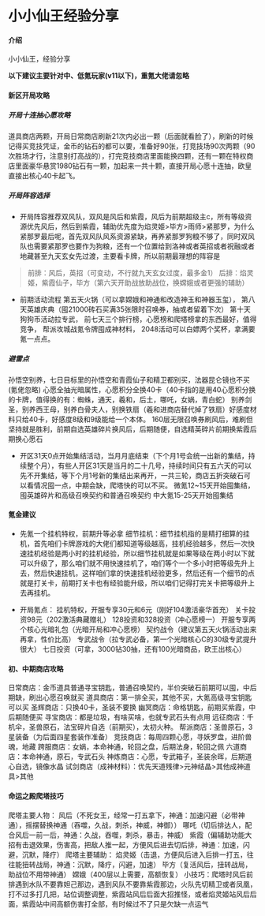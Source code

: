 # 小小仙王经验分享

#### 介绍
小小仙王，经验分享


**以下建议主要针对中、低氪玩家(v11以下)，重氪大佬请忽略**

#### 新区开局攻略

##### 开局十连抽心愿攻略
道具商店两颗，开局日常商店刷新21次内必出一颗（后面就看脸了），刷新的时候记得买竞技凭证，金币的钻石的都可以要，准备好90张，打竞技场90次两颗（90次胜场才行，注意别打高战的），打完竞技商店里面能换四颗，还有一颗在特权商店里面豪华悬赏1980钻石有一颗，加起来一共十颗，直接开局心愿十连抽，欧皇直接出核心40卡起飞。

##### 开局阵容选择
* 开局阵容推荐双风队，双风是风后和紫霞，风后为前期超级主c，所有等级资源优先风后，然后到紫霞，辅助优先度为焰灵姬>毕方>雨师>紧那罗，为什么紧那罗最后呢，首先双风队风系资源紧缺，再养紧那罗狗粮不够了，同时双风队也需要紧那罗也要作为狗粮，还有一个位置给到洛神或者英招或者祝融或者地藏甚至九天玄女先过渡，主要看卡牌，所以前期最理想的阵容是
> 前排：风后，英招（可变动，不行就九天玄女过度，最多金1）
> 后排：焰灵姬，紫霞仙子，毕方（第六天开助战放助战位，换嫦娥或者更强的辅助）

* 前期活动流程
第五天火锅（可以拿嫦娥和神通和改造神玉和神器玉玺），
第八天英雄庆典（囤21000砖石买满35张限时召唤券，抽或者留着下次）
第十天狗狗币活动拉专武，
前七天三个排行榜，心愿榜和爬塔榜拿的东西最好，值得竞争，
帮派攻城战氪令牌囤成神材料，
2048活动可以白嫖两个奖杯，拿满要氪一点点。

##### 避雷点
孙悟空别养，七日目标里的孙悟空和青霞仙子和精卫都别买，法器昆仑镜也不买(氪佬忽略)
心愿全抽光暗属性，心愿积分全换40卡（40卡指的是用40心愿积分换的卡牌，值得换的有：蜘蛛，通天，羲和，后土，哪吒，女娲，青白蛇）
别养剑圣，别养西王母，别养白骨夫人，别换铁扇（羲和进商店替代掉了铁扇）好感度材料只给40卡，好感度8级和9级能给一个本体。
160层无限召唤券刷风后，难刷但坚持就是胜利，前期自选英雄碎片换风后，后期随便，自选精英碎片前期换紫霞后期换心愿石
* 开区31天0点开始集结活动，当月月底结束（下个月1号会统一出新的集结，持续整个月），有些人开区31天是当月的二十几号，持续时间只有五六天的可以先不开集结，等下个月1号新的集结出来再开，一共三轮，商店五折突破石可以看情况囤一点，中期会缺，爬塔快的可以不买。
微氪12~15天开始囤集结，囤英雄碎片和高级召唤契约和普通召唤契约
中大氪15-25天开始囤集结

#### 氪金建议
* 先氪一个挂机特权，前期升等必拿
细节挂机：细节挂机指的是精打细算的挂机，首先咱们卡牌游戏的大佬们都知道等级越高，挂机经验越多，然后一次快速挂机经验是两小时的挂机经验，所以细节挂机就是如果等级在两小时以下就可以升级了，那么咱们就不用快速挂机了，咱们等个一个多小时把等级先升上去，然后快速挂机，这样咱们拿的快速挂机经验更多，然后还有一个细节的点就是打关卡，前期打关卡也有经验能升级，所以咱们记得打完关卡把等级升上去再挂机。

* 开局氪点：
挂机特权，开服专享30元和6元（刚好104激活豪华首充）
关卡投资98元（202激活典藏赠礼）
128投资和328投资（冲心愿榜一）
开服专享两个核心光暗礼包（光暗开局和冲心愿榜）
契约战令（建议第五天火锅活动出来再拿，性价比高）
专武战令（拉专武必备，第一个光暗核心C的30级专武提升很大）
七日投资（可拿，3000钻30抽，还有100光暗商品，欧王出核心）

#### 初、中期商店攻略
日常商店：金币道具普通寻宝钥匙，普通召唤契约，半价突破石前期可以囤，中后期缺，刷出心愿召唤就买
道具商店：第一排全买，其他不买，大氪高级寻宝钥匙可以买
圣辉商店：只换40卡，圣装不要换
幽冥商店：命格钥匙，前期买紫霞，中后期随便买
寻宝商店：都是垃圾，有啥买啥，也就专武石头有点用
远征商店：千机伞，圣兽原石，法宝碎片自选（前期买），太初火种。
帮派商店：圣兽原石，3星装备（为后面四星套装作准备）
竞技商店：每周四颗心愿，寻妖罗盘，进阶兽魂，地藏
跨服商店：女娲，本命神通，轮回之盘，后期法身，轮回之佩
六道商店：本命神通，原石，专武石头
神炼商店：心愿，专武箱子，圣装余晖，后期道心自选，镜像水晶
试剑商店（成神材料）：优先天道残律>元神结晶>其他成神道具>其他


#### 命运之殿爬塔技巧
爬塔主要人物：
风后（不死女王，经常一打五拿下，神通：加速闪避（必带神通），摇摆替换神通（吞噬，久战，刺杀，神威，神御））
哪吒（切后排达人，配合风后一前一后，神通：久战，吞噬，刺杀，暴击，神威）
紫霞（偏辅助功能大招有击退效果，伤害高，把敌人推一起，方便风后进去切后排，神通：加速，闪避，沉默，降疗）
爬塔主要辅助：
焰灵姬（击退，方便风后进入后排一打五，往往能扭转战局，神通：沉默，降疗，闪避，加速）
毕方（复活风后，扭转战局，助战位不用带神通）
嫦娥（400层以上需要，高额恢复）
小技巧：爬塔时风后前排遇到水队不要靠妲己那边，遇到风队不要靠紫霞那边，火队先切精卫或者凤凰，打不过多打几把，站位调整调整，紫霞站风后后面大招推怪，或者焰灵姬站风后后面，紫霞站中间高额伤害打全部，有时候过不了只是欠缺一点运气

